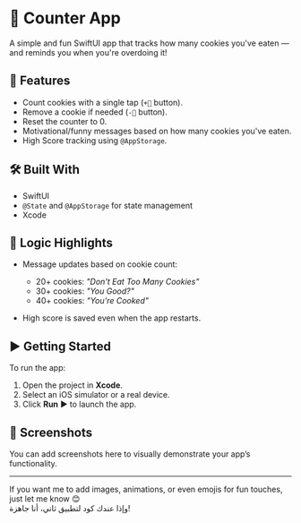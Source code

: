 # 🍪 Counter App

A simple and fun SwiftUI app that tracks how many cookies you've eaten — and reminds you when you're overdoing it!  

## 📱 Features

- Count cookies with a single tap (`+🍪` button).
- Remove a cookie if needed (`-🍪` button).
- Reset the counter to 0.
- Motivational/funny messages based on how many cookies you've eaten.
- High Score tracking using `@AppStorage`.

## 🛠️ Built With

- SwiftUI  
- `@State` and `@AppStorage` for state management  
- Xcode

## 🧠 Logic Highlights

- Message updates based on cookie count:
  - 20+ cookies: _"Don't Eat Too Many Cookies"_
  - 30+ cookies: _"You Good?"_
  - 40+ cookies: _"You're Cooked"_

- High score is saved even when the app restarts.

## ▶️ Getting Started

To run the app:

1. Open the project in **Xcode**.
2. Select an iOS simulator or a real device.
3. Click **Run** ▶️ to launch the app.

## 🚀 Screenshots

You can add screenshots here to visually demonstrate your app’s functionality.

---

If you want me to add images, animations, or even emojis for fun touches, just let me know 😊  
وإذا عندك كود لتطبيق ثاني، أنا جاهزة!
